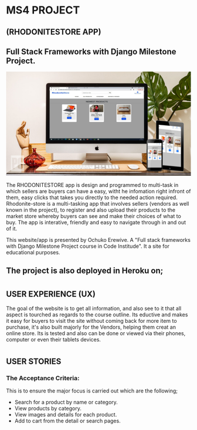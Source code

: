 # MS4 PROJECT
## (RHODONITESTORE APP)

## Full Stack Frameworks with Django Milestone Project.
![ZFront page view](media/readmeFiles/display1view.jpg)

The RHODONITESTORE app is design and programmed to multi-task in which sellers are buyers can have a easy, witht he infomation right infront of them, easy clicks that takes you directly to the needed action required.
Rhodonite-store is a multi-tasking app that involves sellers (vendors as well known in the project), to register and also upload their products to the market store whereby buyers can see and make their choices of what to buy. The app is interative, friendly and easy to navigate through in and out of it.

This website/app is presented by Ochuko Erewive. A "Full stack frameworks with Django Milestone Project course in Code Institude". It a site for educational purposes.

The project is also deployed in Heroku on;
------------
#

## USER EXPERIENCE (UX)
The goal of the website is to get all information, and also see to it that all aspect is tourched as regards to the course outline. Its eductive and makes it easy for buyers to visit the site without coming back for more item to purchase, it's also built majorly for the Vendors, helping them creat an online store. Its is tested and also can be done or viewed via their phones, computer or even their tablets devices.
#
## USER STORIES

### The Acceptance Criteria: 
This is to ensure the major focus is carried out which are the following;
+ Search for a product by name or category.
+ View products by category.
+ View images and details for each product.
+ Add to cart from the detail or search pages.